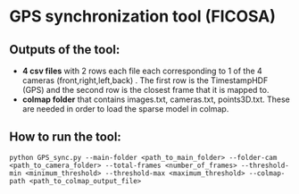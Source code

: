 # GPS synchronization tool (FICOSA)

## Outputs of the tool:
* __4 csv files__ with 2 rows each file each corresponding to 1 of the 4 cameras (front,right,left,back) . The first row is the TimestampHDF (GPS) and the second row is the closest frame that it is mapped to.
* __colmap folder__ that contains images.txt, cameras.txt, points3D.txt. These are needed in order to load the sparse model in colmap. 


## How to run the tool:

`python GPS_sync.py --main-folder <path_to_main_folder> --folder-cam <path_to_camera_folder> --total-frames <number_of_frames> --threshold-min <minimum_threshold> --threshold-max <maximum_threshold> --colmap-path <path_to_colmap_output_file>`

